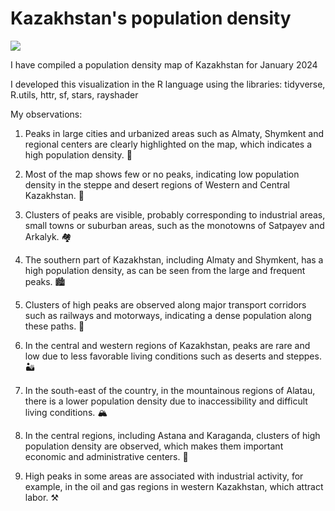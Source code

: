 # Kazakhstan's population density

![](kazakhstan_population_2023.png)

I have compiled a population density map of Kazakhstan for January 2024 

I developed this visualization in the R language using the libraries: tidyverse, R.utils, httr, sf, stars, rayshader

My observations:

1. Peaks in large cities and urbanized areas such as Almaty, Shymkent and regional centers are clearly highlighted on the map, which indicates a high population density. 🌆

2. Most of the map shows few or no peaks, indicating low population density in the steppe and desert regions of Western and Central Kazakhstan. 🌾

3. Clusters of peaks are visible, probably corresponding to industrial areas, small towns or suburban areas, such as the monotowns of Satpayev and Arkalyk. 🏘️

4. The southern part of Kazakhstan, including Almaty and Shymkent, has a high population density, as can be seen from the large and frequent peaks. 🏙️

5. Clusters of high peaks are observed along major transport corridors such as railways and motorways, indicating a dense population along these paths. 🚉

6. In the central and western regions of Kazakhstan, peaks are rare and low due to less favorable living conditions such as deserts and steppes. 🏜️

7. In the south-east of the country, in the mountainous regions of Alatau, there is a lower population density due to inaccessibility and difficult living conditions. 🏔️

8. In the central regions, including Astana and Karaganda, clusters of high population density are observed, which makes them important economic and administrative centers. 🏢

9. High peaks in some areas are associated with industrial activity, for example, in the oil and gas regions in western Kazakhstan, which attract labor. ⚒️
